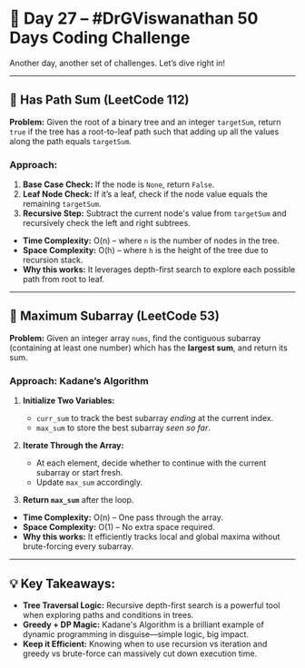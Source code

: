 # 🚀 Day 27 – #DrGViswanathan 50 Days Coding Challenge

Another day, another set of challenges. Let’s dive right in! 

---

## 💫  Has Path Sum (LeetCode 112)

**Problem:** Given the root of a binary tree and an integer `targetSum`, return `true` if the tree has a root-to-leaf path such that adding up all the values along the path equals `targetSum`.

### Approach:
1. **Base Case Check:** If the node is `None`, return `False`.
2. **Leaf Node Check:** If it’s a leaf, check if the node value equals the remaining `targetSum`.
3. **Recursive Step:** Subtract the current node's value from `targetSum` and recursively check the left and right subtrees.

- **Time Complexity:** O(n) – where `n` is the number of nodes in the tree.
- **Space Complexity:** O(h) – where `h` is the height of the tree due to recursion stack.
- **Why this works:** It leverages depth-first search to explore each possible path from root to leaf.

---

## 💫  Maximum Subarray (LeetCode 53)

**Problem:** Given an integer array `nums`, find the contiguous subarray (containing at least one number) which has the **largest sum**, and return its sum.

### Approach: Kadane’s Algorithm
1. **Initialize Two Variables:**
   - `curr_sum` to track the best subarray *ending* at the current index.
   - `max_sum` to store the best subarray *seen so far*.

2. **Iterate Through the Array:**
   - At each element, decide whether to continue with the current subarray or start fresh.
   - Update `max_sum` accordingly.

3. **Return `max_sum`** after the loop.

- **Time Complexity:** O(n) – One pass through the array.
- **Space Complexity:** O(1) – No extra space required.
- **Why this works:** It efficiently tracks local and global maxima without brute-forcing every subarray.

---

## 💡 Key Takeaways:
- **Tree Traversal Logic:** Recursive depth-first search is a powerful tool when exploring paths and conditions in trees.
- **Greedy + DP Magic:** Kadane's Algorithm is a brilliant example of dynamic programming in disguise—simple logic, big impact.
- **Keep it Efficient:** Knowing when to use recursion vs iteration and greedy vs brute-force can massively cut down execution time.
